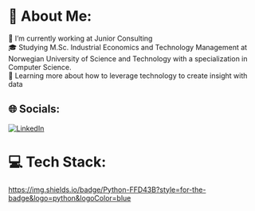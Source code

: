 # 🚀 About Me:
🔭 I’m currently working at Junior Consulting<br>🎓 Studying M.Sc. Industrial Economics and Technology Management at Norwegian University of Science and Technology with a specialization in Computer Science. <br>🌱 Learning more about how to leverage technology to create insight with data


## 🌐 Socials:
[![LinkedIn](https://img.shields.io/badge/LinkedIn-%230077B5.svg?logo=linkedin&logoColor=white)](https://linkedin.com/in/maranshan) 

# 💻 Tech Stack:
https://img.shields.io/badge/Python-FFD43B?style=for-the-badge&logo=python&logoColor=blue

<!--
**maranshan/maranshan** is a ✨ _special_ ✨ repository because its `README.md` (this file) appears on your GitHub profile.

Here are some ideas to get you started:

- 🔭 I’m currently working on ...
- 🌱 I’m currently learning ...
- 👯 I’m looking to collaborate on ...
- 🤔 I’m looking for help with ...
- 💬 Ask me about ...
- 📫 How to reach me: ...
- 😄 Pronouns: ...
- ⚡ Fun fact: ...
-->
